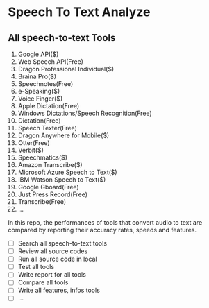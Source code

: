 # Speech To Text Analyze

## All speech-to-text Tools
1. Google API($)
2. Web Speech API(Free)
3. Dragon Professional Individual($)
4. Braina Pro($)
5. Speechnotes(Free)
6. e-Speaking($) 
7. Voice Finger($)
8. Apple Dictation(Free)
9. Windows Dictations/Speech Recognition(Free)
10. Dictation(Free)
11. Speech Texter(Free)
12. Dragon Anywhere for Mobile($)
13. Otter(Free)
14. Verbit($)
15. Speechmatics($)
16. Amazon Transcribe($)
17. Microsoft Azure Speech to Text($)
18. IBM Watson Speech to Text($)
19. Google Gboard(Free)
20. Just Press Record(Free)
21. Transcribe(Free)
22. ...


In this repo, the performances of tools that convert audio to text are compared by reporting their accuracy rates, speeds and features.

- [ ] Search all speech-to-text tools
- [ ] Review all source codes
- [ ] Run all source code in local
- [ ] Test all tools
- [ ] Write report for all tools
- [ ] Compare all tools
- [ ] Write all features, infos tools
- [ ] ...
